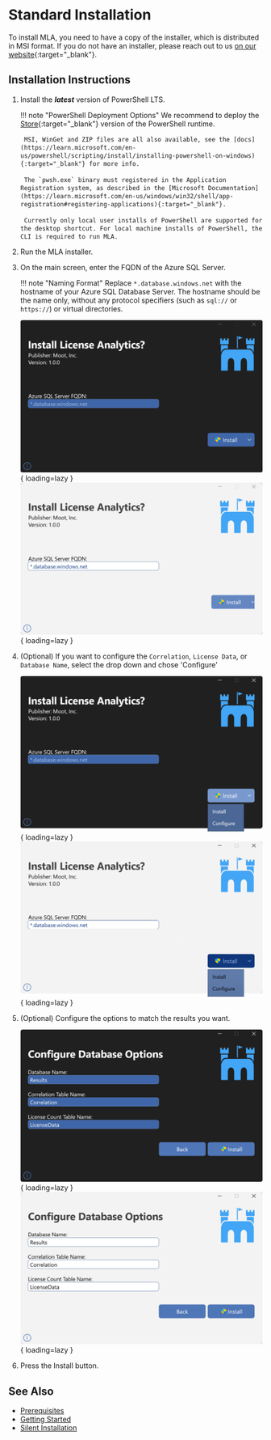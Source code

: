 # Standard Installation

To install MLA, you need to have a copy of the installer, which is distributed in MSI format.
If you do not have an installer, please reach out to us [on our website](https://mootinc.com/contact/){:target="_blank"}.

## Installation Instructions

1. Install the ***latest*** version of PowerShell LTS.

    !!! note "PowerShell Deployment Options"
        We recommend to deploy the [Store](https://www.microsoft.com/store/apps/9MZ1SNWT0N5D){:target="_blank"} version of the PowerShell runtime.

        MSI, WinGet and ZIP files are all also available, see the [docs](https://learn.microsoft.com/en-us/powershell/scripting/install/installing-powershell-on-windows){:target="_blank"} for more info.

        The `pwsh.exe` binary must registered in the Application Registration system, as described in the [Microsoft Documentation](https://learn.microsoft.com/en-us/windows/win32/shell/app-registration#registering-applications){:target="_blank"}.

        Currently only local user installs of PowerShell are supported for the desktop shortcut. For local machine installs of PowerShell, the CLI is required to run MLA.

2. Run the MLA installer.

3. On the main screen, enter the FQDN of the Azure SQL Server.

    !!! note "Naming Format"
        Replace `*.database.windows.net` with the hostname of your Azure SQL Database Server. The hostname should be the name only, without any protocol specifiers (such as `sql://` or `https://`) or virtual directories.

    ![Screenshot of the installer's main screen.](../assets/images/screenshots/Installer-Dark.png#only-dark){ loading=lazy }
    ![Screenshot of the installer's main screen.](../assets/images/screenshots/Installer-Light.png#only-light){ loading=lazy }

4. (Optional) If you want to configure the `Correlation`, `License Data`, or `Database Name`, select the drop down and chose 'Configure'

    ![Screenshot of the installer's main screen with the dropdown menu visible.](../assets/images/screenshots/Dropdown-Dark.png#only-dark){ loading=lazy }
    ![Screenshot of the installer's main screen with the dropdown menu visible.](../assets/images/screenshots/Dropdown-Light.png#only-light){ loading=lazy }

5. (Optional) Configure the options to match the results you want.

    ![Screenshot of the installer's optional configuration screen.](../assets/images/screenshots/AdvancedConfig-Dark.png#only-dark){ loading=lazy }
    ![Screenshot of the installer's optional configuration screen.](../assets/images/screenshots/AdvancedConfig-Light.png#only-light){ loading=lazy }

6. Press the Install button.

## See Also

- [Prerequisites](0-Prerequisites.md)
- [Getting Started](../Getting-Started.md)
- [Silent Installation](Silent-Installation.md)
